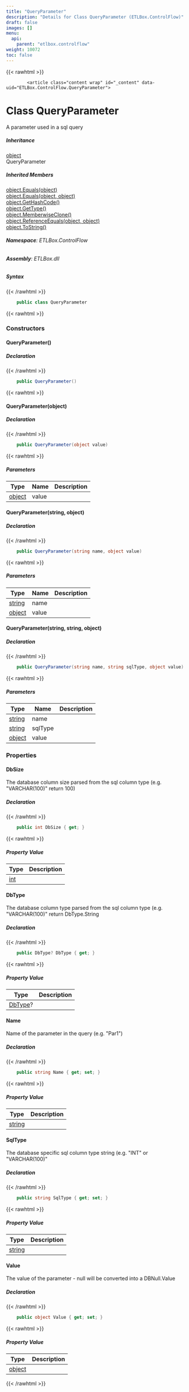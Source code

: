 ```yaml
---
title: "QueryParameter"
description: "Details for Class QueryParameter (ETLBox.ControlFlow)"
draft: false
images: []
menu:
  api:
    parent: "etlbox.controlflow"
weight: 10072
toc: false
---
```


{{< rawhtml >}}

            <article class="content wrap" id="_content" data-uid="ETLBox.ControlFlow.QueryParameter">
  <h1 id="ETLBox_ControlFlow_QueryParameter" data-uid="ETLBox.ControlFlow.QueryParameter" class="text-break">Class QueryParameter
</h1>
  <div class="markdown level0 summary"><p>A parameter used in a sql query</p>
</div>
  <div class="markdown level0 conceptual"></div>
  <div class="inheritance">
    <h5>Inheritance</h5>
    <div class="level0"><a class="xref" href="https://learn.microsoft.com/dotnet/api/system.object">object</a></div>
    <div class="level1"><span class="xref">QueryParameter</span></div>
  </div>
  <div class="inheritedMembers">
    <h5>Inherited Members</h5>
    <div>
      <a class="xref" href="https://learn.microsoft.com/dotnet/api/system.object.equals#system-object-equals(system-object)">object.Equals(object)</a>
    </div>
    <div>
      <a class="xref" href="https://learn.microsoft.com/dotnet/api/system.object.equals#system-object-equals(system-object-system-object)">object.Equals(object, object)</a>
    </div>
    <div>
      <a class="xref" href="https://learn.microsoft.com/dotnet/api/system.object.gethashcode">object.GetHashCode()</a>
    </div>
    <div>
      <a class="xref" href="https://learn.microsoft.com/dotnet/api/system.object.gettype">object.GetType()</a>
    </div>
    <div>
      <a class="xref" href="https://learn.microsoft.com/dotnet/api/system.object.memberwiseclone">object.MemberwiseClone()</a>
    </div>
    <div>
      <a class="xref" href="https://learn.microsoft.com/dotnet/api/system.object.referenceequals">object.ReferenceEquals(object, object)</a>
    </div>
    <div>
      <a class="xref" href="https://learn.microsoft.com/dotnet/api/system.object.tostring">object.ToString()</a>
    </div>
  </div>
<h6><strong>Namespace</strong>: ETLBox.ControlFlow</h6>
  <h6><strong>Assembly</strong>: ETLBox.dll</h6>
  <h5 id="ETLBox_ControlFlow_QueryParameter_syntax">Syntax</h5>
{{< /rawhtml >}}

```C#
    public class QueryParameter
```

{{< rawhtml >}}
  <h3 id="constructors">Constructors
</h3>
  <a id="ETLBox_ControlFlow_QueryParameter__ctor_" data-uid="ETLBox.ControlFlow.QueryParameter.#ctor*"></a>
  <h4 id="ETLBox_ControlFlow_QueryParameter__ctor" data-uid="ETLBox.ControlFlow.QueryParameter.#ctor">QueryParameter()</h4>
  <div class="markdown level1 summary"></div>
  <div class="markdown level1 conceptual"></div>
  <h5 class="declaration">Declaration</h5>
{{< /rawhtml >}}

```C#
    public QueryParameter()
```

{{< rawhtml >}}
  <a id="ETLBox_ControlFlow_QueryParameter__ctor_" data-uid="ETLBox.ControlFlow.QueryParameter.#ctor*"></a>
  <h4 id="ETLBox_ControlFlow_QueryParameter__ctor_System_Object_" data-uid="ETLBox.ControlFlow.QueryParameter.#ctor(System.Object)">QueryParameter(object)</h4>
  <div class="markdown level1 summary"></div>
  <div class="markdown level1 conceptual"></div>
  <h5 class="declaration">Declaration</h5>
{{< /rawhtml >}}

```C#
    public QueryParameter(object value)
```

{{< rawhtml >}}
  <h5 class="parameters">Parameters</h5>
  <table class="table table-bordered table-condensed">
    <thead>
      <tr>
        <th>Type</th>
        <th>Name</th>
        <th>Description</th>
      </tr>
    </thead>
    <tbody>
      <tr>
        <td><a class="xref" href="https://learn.microsoft.com/dotnet/api/system.object">object</a></td>
        <td><span class="parametername">value</span></td>
        <td></td>
      </tr>
    </tbody>
  </table>
  <a id="ETLBox_ControlFlow_QueryParameter__ctor_" data-uid="ETLBox.ControlFlow.QueryParameter.#ctor*"></a>
  <h4 id="ETLBox_ControlFlow_QueryParameter__ctor_System_String_System_Object_" data-uid="ETLBox.ControlFlow.QueryParameter.#ctor(System.String,System.Object)">QueryParameter(string, object)</h4>
  <div class="markdown level1 summary"></div>
  <div class="markdown level1 conceptual"></div>
  <h5 class="declaration">Declaration</h5>
{{< /rawhtml >}}

```C#
    public QueryParameter(string name, object value)
```

{{< rawhtml >}}
  <h5 class="parameters">Parameters</h5>
  <table class="table table-bordered table-condensed">
    <thead>
      <tr>
        <th>Type</th>
        <th>Name</th>
        <th>Description</th>
      </tr>
    </thead>
    <tbody>
      <tr>
        <td><a class="xref" href="https://learn.microsoft.com/dotnet/api/system.string">string</a></td>
        <td><span class="parametername">name</span></td>
        <td></td>
      </tr>
      <tr>
        <td><a class="xref" href="https://learn.microsoft.com/dotnet/api/system.object">object</a></td>
        <td><span class="parametername">value</span></td>
        <td></td>
      </tr>
    </tbody>
  </table>
  <a id="ETLBox_ControlFlow_QueryParameter__ctor_" data-uid="ETLBox.ControlFlow.QueryParameter.#ctor*"></a>
  <h4 id="ETLBox_ControlFlow_QueryParameter__ctor_System_String_System_String_System_Object_" data-uid="ETLBox.ControlFlow.QueryParameter.#ctor(System.String,System.String,System.Object)">QueryParameter(string, string, object)</h4>
  <div class="markdown level1 summary"></div>
  <div class="markdown level1 conceptual"></div>
  <h5 class="declaration">Declaration</h5>
{{< /rawhtml >}}

```C#
    public QueryParameter(string name, string sqlType, object value)
```

{{< rawhtml >}}
  <h5 class="parameters">Parameters</h5>
  <table class="table table-bordered table-condensed">
    <thead>
      <tr>
        <th>Type</th>
        <th>Name</th>
        <th>Description</th>
      </tr>
    </thead>
    <tbody>
      <tr>
        <td><a class="xref" href="https://learn.microsoft.com/dotnet/api/system.string">string</a></td>
        <td><span class="parametername">name</span></td>
        <td></td>
      </tr>
      <tr>
        <td><a class="xref" href="https://learn.microsoft.com/dotnet/api/system.string">string</a></td>
        <td><span class="parametername">sqlType</span></td>
        <td></td>
      </tr>
      <tr>
        <td><a class="xref" href="https://learn.microsoft.com/dotnet/api/system.object">object</a></td>
        <td><span class="parametername">value</span></td>
        <td></td>
      </tr>
    </tbody>
  </table>
  <h3 id="properties">Properties
</h3>
  <a id="ETLBox_ControlFlow_QueryParameter_DbSize_" data-uid="ETLBox.ControlFlow.QueryParameter.DbSize*"></a>
  <h4 id="ETLBox_ControlFlow_QueryParameter_DbSize" data-uid="ETLBox.ControlFlow.QueryParameter.DbSize">DbSize</h4>
  <div class="markdown level1 summary"><p>The database column size parsed from the sql column type (e.g. &quot;VARCHAR(100)&quot; return 100)</p>
</div>
  <div class="markdown level1 conceptual"></div>
  <h5 class="declaration">Declaration</h5>
{{< /rawhtml >}}

```C#
    public int DbSize { get; }
```

{{< rawhtml >}}
  <h5 class="propertyValue">Property Value</h5>
  <table class="table table-bordered table-condensed">
    <thead>
      <tr>
        <th>Type</th>
        <th>Description</th>
      </tr>
    </thead>
    <tbody>
      <tr>
        <td><a class="xref" href="https://learn.microsoft.com/dotnet/api/system.int32">int</a></td>
        <td></td>
      </tr>
    </tbody>
  </table>
  <a id="ETLBox_ControlFlow_QueryParameter_DbType_" data-uid="ETLBox.ControlFlow.QueryParameter.DbType*"></a>
  <h4 id="ETLBox_ControlFlow_QueryParameter_DbType" data-uid="ETLBox.ControlFlow.QueryParameter.DbType">DbType</h4>
  <div class="markdown level1 summary"><p>The database column type parsed from the sql column type (e.g. &quot;VARCHAR(100)&quot; return DbType.String</p>
</div>
  <div class="markdown level1 conceptual"></div>
  <h5 class="declaration">Declaration</h5>
{{< /rawhtml >}}

```C#
    public DbType? DbType { get; }
```

{{< rawhtml >}}
  <h5 class="propertyValue">Property Value</h5>
  <table class="table table-bordered table-condensed">
    <thead>
      <tr>
        <th>Type</th>
        <th>Description</th>
      </tr>
    </thead>
    <tbody>
      <tr>
        <td><a class="xref" href="https://learn.microsoft.com/dotnet/api/system.data.dbtype">DbType</a>?</td>
        <td></td>
      </tr>
    </tbody>
  </table>
  <a id="ETLBox_ControlFlow_QueryParameter_Name_" data-uid="ETLBox.ControlFlow.QueryParameter.Name*"></a>
  <h4 id="ETLBox_ControlFlow_QueryParameter_Name" data-uid="ETLBox.ControlFlow.QueryParameter.Name">Name</h4>
  <div class="markdown level1 summary"><p>Name of the parameter in the query (e.g. &quot;Par1&quot;)</p>
</div>
  <div class="markdown level1 conceptual"></div>
  <h5 class="declaration">Declaration</h5>
{{< /rawhtml >}}

```C#
    public string Name { get; set; }
```

{{< rawhtml >}}
  <h5 class="propertyValue">Property Value</h5>
  <table class="table table-bordered table-condensed">
    <thead>
      <tr>
        <th>Type</th>
        <th>Description</th>
      </tr>
    </thead>
    <tbody>
      <tr>
        <td><a class="xref" href="https://learn.microsoft.com/dotnet/api/system.string">string</a></td>
        <td></td>
      </tr>
    </tbody>
  </table>
  <a id="ETLBox_ControlFlow_QueryParameter_SqlType_" data-uid="ETLBox.ControlFlow.QueryParameter.SqlType*"></a>
  <h4 id="ETLBox_ControlFlow_QueryParameter_SqlType" data-uid="ETLBox.ControlFlow.QueryParameter.SqlType">SqlType</h4>
  <div class="markdown level1 summary"><p>The database specific sql column type string (e.g. &quot;INT&quot; or &quot;VARCHAR(100)&quot;</p>
</div>
  <div class="markdown level1 conceptual"></div>
  <h5 class="declaration">Declaration</h5>
{{< /rawhtml >}}

```C#
    public string SqlType { get; set; }
```

{{< rawhtml >}}
  <h5 class="propertyValue">Property Value</h5>
  <table class="table table-bordered table-condensed">
    <thead>
      <tr>
        <th>Type</th>
        <th>Description</th>
      </tr>
    </thead>
    <tbody>
      <tr>
        <td><a class="xref" href="https://learn.microsoft.com/dotnet/api/system.string">string</a></td>
        <td></td>
      </tr>
    </tbody>
  </table>
  <a id="ETLBox_ControlFlow_QueryParameter_Value_" data-uid="ETLBox.ControlFlow.QueryParameter.Value*"></a>
  <h4 id="ETLBox_ControlFlow_QueryParameter_Value" data-uid="ETLBox.ControlFlow.QueryParameter.Value">Value</h4>
  <div class="markdown level1 summary"><p>The value of the parameter - null will be converted into a DBNull.Value</p>
</div>
  <div class="markdown level1 conceptual"></div>
  <h5 class="declaration">Declaration</h5>
{{< /rawhtml >}}

```C#
    public object Value { get; set; }
```

{{< rawhtml >}}
  <h5 class="propertyValue">Property Value</h5>
  <table class="table table-bordered table-condensed">
    <thead>
      <tr>
        <th>Type</th>
        <th>Description</th>
      </tr>
    </thead>
    <tbody>
      <tr>
        <td><a class="xref" href="https://learn.microsoft.com/dotnet/api/system.object">object</a></td>
        <td></td>
      </tr>
    </tbody>
  </table>

{{< /rawhtml >}}
